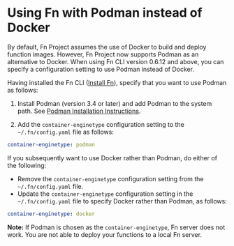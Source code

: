 # Using Fn with Podman instead of Docker

By default, Fn Project assumes the use of Docker to build and deploy function images. However, Fn Project now supports Podman as an alternative to Docker. When using Fn CLI version 0.6.12 and above, you can specify a configuration setting to use Podman instead of Docker.

Having installed the Fn CLI ([Install Fn](https://fnproject.io/tutorials/install/)), specify that you want to use Podman as follows:

1. Install Podman (version 3.4 or later) and add Podman to the system path. See [Podman Installation Instructions](https://podman.io/getting-started/installation).

2. Add the `container-enginetype` configuration setting to the `~/.fn/config.yaml` file as follows:

```yaml
container-enginetype: podman
```

If you subsequently want to use Docker rather than Podman, do either of the following:

* Remove the `container-enginetype` configuration setting from the `~/.fn/config.yaml` file.
* Update the `container-enginetype` configuration setting in the `~/.fn/config.yaml` file to specify Docker rather than Podman, as follows:

```yaml
container-enginetype: docker
```

**Note:** If Podman is chosen as the `container-enginetype`, Fn server does not work. You are not able to deploy your functions to a local Fn server.
